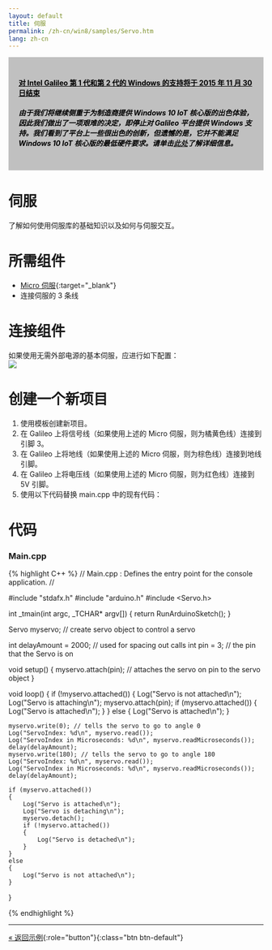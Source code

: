 ```yaml
---
layout: default
title: 伺服
permalink: /zh-cn/win8/samples/Servo.htm
lang: zh-cn
---
```


<div style="background-color:Silver; color:black; padding:20px;">
	<h4><u>对 Intel Galileo 第 1 代和第 2 代的 Windows 的支持将于 2015 年 11 月 30 日结束</u></h4>
	<p><h5>由于我们将继续侧重于为制造商提供 Windows 10 IoT 核心版的出色体验，因此我们做出了一项艰难的决定，即停止对 Galileo 平台提供 Windows 支持。我们看到了平台上一些很出色的创新，但遗憾的是，它并不能满足 Windows 10 IoT 核心版的最低硬件要求。请单击<a href="http://go.microsoft.com/fwlink/?LinkId=690091" target="_blank">此处</a>了解详细信息。</h5></p>
</div>

# 伺服
了解如何使用伺服库的基础知识以及如何与伺服交互。

# 所需组件
* [Micro 伺服](http://www.adafruit.com/products/169){:target="_blank"}
* 连接伺服的 3 条线

# 连接组件
如果使用无需外部电源的基本伺服，应进行如下配置：<br/> ![]({{site.baseurl}}/Resources/images/ServoDiagram.png)

# 创建一个新项目

1. 使用模板创建新项目。
1. 在 Galileo 上将信号线（如果使用上述的 Micro 伺服，则为橘黄色线）连接到引脚 3。
1. 在 Galileo 上将地线（如果使用上述的 Micro 伺服，则为棕色线）连接到地线引脚。
1. 在 Galileo 上将电压线（如果使用上述的 Micro 伺服，则为红色线）连接到 5V 引脚。
1. 使用以下代码替换 main.cpp 中的现有代码：

# 代码

### Main.cpp

{% highlight C++ %}
// Main.cpp : Defines the entry point for the console application.
//

#include "stdafx.h"
#include "arduino.h"
#include <Servo.h>

int _tmain(int argc, _TCHAR* argv[])
{
    return RunArduinoSketch();
}

Servo myservo;  // create servo object to control a servo

int delayAmount = 2000; // used for spacing out calls
int pin = 3; // the pin that the Servo is on

void setup()
{
    myservo.attach(pin);  // attaches the servo on pin to the servo object
}

void loop()
{
    if (!myservo.attached())
    {
        Log("Servo is not attached\n");
        Log("Servo is attaching\n");
        myservo.attach(pin);
        if (myservo.attached())
        {
            Log("Servo is attached\n");
        }
    }
    else
    {
        Log("Servo is attached\n");
    }

    myservo.write(0); // tells the servo to go to angle 0
    Log("ServoIndex: %d\n", myservo.read());
    Log("ServoIndex in Microseconds: %d\n", myservo.readMicroseconds());
    delay(delayAmount);
    myservo.write(180); // tells the servo to go to angle 180
    Log("ServoIndex: %d\n", myservo.read());
    Log("ServoIndex in Microseconds: %d\n", myservo.readMicroseconds());
    delay(delayAmount);

    if (myservo.attached())
    {
        Log("Servo is attached\n");
        Log("Servo is detaching\n");
        myservo.detach();
        if (!myservo.attached())
        {
            Log("Servo is detached\n");
        }
    }
    else
    {
        Log("Servo is not attached\n");
    }
}

{% endhighlight %}

---

[&laquo; 返回示例](SampleApps.htm){:role="button"}{:class="btn btn-default"}
